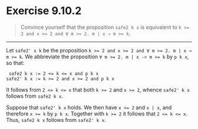# Exercise 9.10.2

> Convince yourself that the proposition `safe2 k x` is equivalent to `k >= 2 and x >= 2 and ∀ m >= 2. m | x → m >= k`.

---

Let `safe2' x k` be the proposition `k >= 2 and x >= 2 and ∀ m >= 2. m | x → m >= k`.
We abbreviate the proposition `∀ m >= 2. m | x -> m >= k` by `p k x`, so that:
```text
 safe2 k x := 2 <= k <= x and p k x
safe2' k x := k >= 2 and x >= 2 and p k x
```

It follows from `2 <= k <= x` that both `k >= 2` and `x >= 2`, whence `safe2' k x` follows from `safe2 k x`.

Suppose that `safe2' k x` holds.
We then have `x >= 2` and `x | x`, and therefore `x >= k` by `p k x`.
Together with `k >= 2` it follows that `2 <= k <= x`.
Thus, `safe2 k x` follows from `safe2' k x`.
